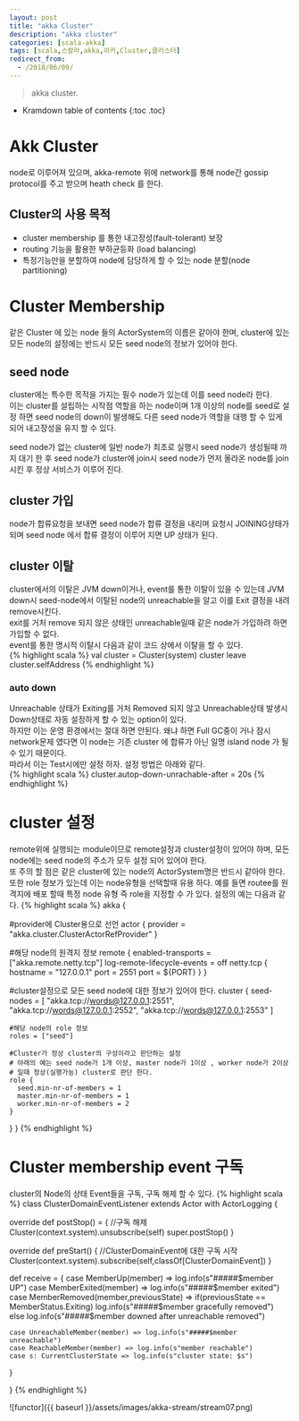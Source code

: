 ```yaml
---
layout: post
title: "akka Cluster"
description: "akka cluster"
categories: [scala-akka]
tags: [scala,스칼라,akka,아카,Cluster,클러스터]
redirect_from:
  - /2018/06/09/
---
```


> akka cluster.
>


* Kramdown table of contents
{:toc .toc}

# Akk Cluster
node로 이루어져 있으며, akka-remote 위에 network를 통해 node간 gossip protocol를 주고 받으며 heath check 를 한다.  
## Cluster의 사용 목적
- cluster membership 를 통한 내고장성(fault-tolerant) 보장  
- routing 기능을 활용한 부하균등화 (load balancing)  
- 특정기능만을 분할하여 node에 담당하게 할 수 있는 node 분할(node partitioning)  

# Cluster Membership
같은 Cluster 에 있는 node 들의 ActorSystem의 이름은 같아야 한며, cluster에 있는 모든 node의 설정에는 반드시 모든 seed node의 정보가 있어야 한다.

## seed node
cluster에는 특수한 목적을 가지는 필수 node가 있는데 이를 seed node라 한다.  
이는 cluster를 설립하는 시작점 역할을 하는 node이며 1개 이상의 node를 seed로 설정 하면 seed node의 down이 발생해도 다른 seed node가 역할을 대행 할 수 있게 되어 내고장성을 유지 할 수 있다.  

seed node가 없는 cluster에 일반 node가 최초로 실행시 seed node가 생성될때 까지 대기 한 후 seed node가 cluster에 join시 seed node가 먼저 올라온 node를 join 시킨 후 정상 서비스가 이루어 진다.  

## cluster 가입
node가 합류요청을 보내면 seed node가 합류 결정을 내리며 요청시 JOINING상태가 되며 seed node 에서 합류 결정이 이루어 지면 UP 상태가 된다.  

## cluster 이탈
cluster에서의 이탈은 JVM down이거나, event를 통한 이탈이 있을 수 있는데 JVM down시 seed-node에서 이탈된 node의 unreachable을 알고 이를 Exit 결정을 내려 remove시킨다.  
exit를 거처 remove 되지 않은 상태인 unreachable일때 같은 node가 가입하려 하면 가입할 수 없다.  
event를 통한 명시적 이탈시 다음과 같이 코드 상에서 이탈을 할 수 있다.  
{% highlight scala %}
val cluster = Cluster(system)
cluster leave cluster.selfAddress
{% endhighlight %}

### auto down
Unreachable 상태가 Exiting를 거처 Removed 되지 않고 Unreachable상태 발생시 Down상태로 자동 설정하게 할 수 있는 option이 있다.  
하지만 이는 운영 환경에서는 절대 하면 안된다. 왜냐 하면 Full GC중이 거나 잠시 network문제 였다면 이 node는 기존 cluster 에 합류가 아닌 일명 island node 가 될 수 있기 때문이다.  
따라서 이는 Test시에만 설정 하자. 설정 방법은 아래와 같다.  
{% highlight scala %}
cluster.autop-down-unrachable-after = 20s
{% endhighlight %}

# cluster 설정
remote위에 실행되는 module이므로 remote설정과 cluster설정이 있어야 하며, 모든 node에는 seed node의 주소가 모두 설정 되어 있어야 한다.  
또 주의 할 점은 같은 cluster에 있는 node의 ActorSystem명은 반드시 같아야 한다.  
또한 role 정보가 있는데 이는 node유형을 선택할때 유용 하다. 예를 들면 routee를 원격지에 배포 할때 특정 node 유형 즉 role을 지정할 수 가 있다. 설정의 예는 다음과 같다.
{% highlight scala %}
akka {

  #provider에 Cluster용으로 선언 
  actor {
    provider = "akka.cluster.ClusterActorRefProvider"
  }

  #해당 node의 원격지 정보
  remote {
    enabled-transports = ["akka.remote.netty.tcp"]
    log-remote-lifecycle-events = off
    netty.tcp {
      hostname = "127.0.0.1"
      port = 2551
      port = ${PORT}
    }
  }

  #cluster설정으로 모든 seed node에 대한 정보가 있어야 한다.
  cluster {
    seed-nodes = [
    "akka.tcp://words@127.0.0.1:2551",
    "akka.tcp://words@127.0.0.1:2552",
    "akka.tcp://words@127.0.0.1:2553"
    ]

    #해당 node의 role 정보
    roles = ["seed"]

    #Cluster가 정상 cluster의 구성이라고 판단하는 설정
    # 야래의 예는 seed node가 1개 이상, master node가 1이상 , worker node가 2이상
    # 일때 정상(실행가능) cluster로 판단 한다.
    role {
      seed.min-nr-of-members = 1
      master.min-nr-of-members = 1
      worker.min-nr-of-members = 2
    }
  }
}
{% endhighlight %}

# Cluster membership event 구독
cluster의 Node의 상태 Event들을 구독, 구독 해제 할 수 있다. 
{% highlight scala %}
class ClusterDomainEventListener extends Actor with ActorLogging {
  
  override def postStop() = {
    //구독 해제 
    Cluster(context.system).unsubscribe(self)
    super.postStop()
  }
  
  override def preStart() {
    //ClusterDomainEvent에 대한 구독 시작 
    Cluster(context.system).subscribe(self,classOf[ClusterDomainEvent])
  }
  
  def receive = {
    case MemberUp(member) => log.info(s"#####$member UP")
    case MemberExited(member) => log.info(s"#####$member exited")
    case MemberRemoved(member,previousState) => 
      if(previousState == MemberStatus.Exiting)
        log.info(s"#####$member gracefully removed")
      else
        log.info(s"#####$member downed after unreachable removed")
        
    case UnreachableMember(member) => log.info(s"#####$member unreachable")
    case ReachableMember(member) => log.info(s"member reachable")
    case s: CurrentClusterState => log.info(s"cluster state: $s")
  }
  
}
{% endhighlight %}

![functor]({{ baseurl }}/assets/images/akka-stream/stream07.png)



[^1]: This is a footnote.

[kramdown]: https://kramdown.gettalong.org/
[Simple Texture]: https://github.com/yizeng/jekyll-theme-simple-texture
